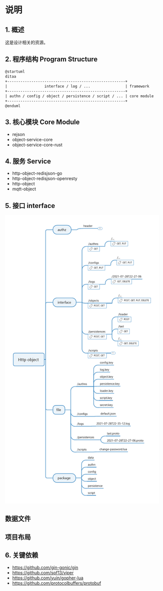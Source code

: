 # 说明

## 1. 概述

这是设计相关的资源。

## 2. 程序结构 Program Structure 

```plantuml
@startuml
ditaa
+------------------------------------------------------+
|                 interface / log / ...                | framework
+------------------------------------------------------+
| authn / config / object / persistence / script / ... | core module 
+------------------------------------------------------+
@enduml
```

## 3. 核心模块 Core Module 

- rejson
- object-service-core
- object-service-core-rust

## 4. 服务 Service

- http-object-redisjson-go
- http-object-redisjson-openresty
- http-object
- mqtt-object

## 5. 接口 interface

![design-map](image/design-map.png)

## 数据文件

## 项目布局

## 6. 关键依赖

- https://github.com/gin-gonic/gin
- https://github.com/spf13/viper
- https://github.com/yuin/gopher-lua
- https://github.com/protocolbuffers/protobuf